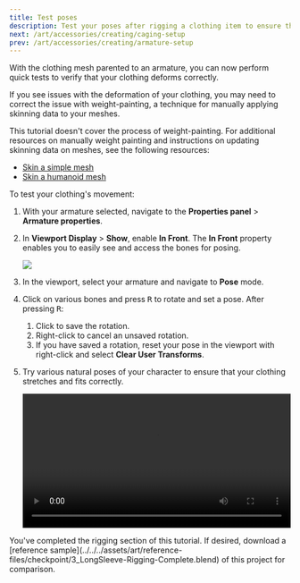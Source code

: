```yaml
---
title: Test poses
description: Test your poses after rigging a clothing item to ensure the clothes bend and deform correctly.
next: /art/accessories/creating/caging-setup
prev: /art/accessories/creating/armature-setup
---
```


With the clothing mesh parented to an armature, you can now perform quick tests to verify that your clothing deforms correctly.

<Alert severity ='warning'>
If you see issues with the deformation of your clothing, you may need to correct the issue with weight-painting, a technique for manually applying skinning data to your meshes.

This tutorial doesn't cover the process of weight-painting. For additional resources on manually weight painting and instructions on updating skinning data on meshes, see the following resources:

- [Skin a simple mesh](../../modeling/skinning-a-simple-mesh.md)
- [Skin a humanoid mesh](../../modeling/skinning-a-humanoid-model.md)

</Alert>

To test your clothing's movement:

1. With your armature selected, navigate to the **Properties panel** > **Armature properties**.
2. In **Viewport Display** > **Show**, enable **In Front**. The **In Front** property enables you to easily see and access the bones for posing.

   <img src="../../../assets/art/accessories/creating/Rigging-Bones-In-Front.png" />

3. In the viewport, select your armature and navigate to **Pose** mode.
4. Click on various bones and press <kbd>R</kbd> to rotate and set a pose. After pressing <kbd>R</kbd>:

   1. Click to save the rotation.
   2. Right-click to cancel an unsaved rotation.
   3. If you have saved a rotation, reset your pose in the viewport with right-click and select **Clear User Transforms**.

5. Try various natural poses of your character to ensure that your clothing stretches and fits correctly.

   <video controls src="../../../assets/art/accessories/creating/Rigging_03.mp4" width="100%"></video>

<Alert severity = 'success'>
You've completed the rigging section of this tutorial. If desired, download a [reference sample](../../../assets/art/reference-files/checkpoint/3_LongSleeve-Rigging-Complete.blend) of this project for comparison.

</Alert>
